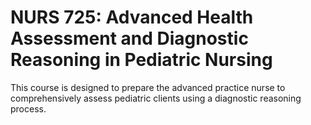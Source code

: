 # NURS 725: Advanced Health Assessment and Diagnostic Reasoning in Pediatric Nursing

This course is designed to prepare the advanced practice nurse to comprehensively assess pediatric clients using a diagnostic reasoning process.